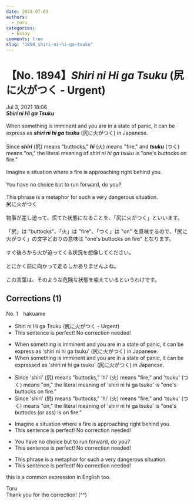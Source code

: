 ```yaml
---
date: 2021-07-03
authors:
  - toru
categories:
  - Essay
comments: true
slug: "1894_shiri-ni-hi-ga-tsuku"
---
```


# 【No. 1894】<strong><em>Shiri ni Hi ga Tsuku</strong></em> (尻に火がつく - Urgent)
<div class="date">Jul 3, 2021 18:06</div>
<div id="post"><div id="body_show_ori">
<strong><em>Shiri ni Hi ga Tsuku</strong></em><br/><br/>When something is imminent and you are in a state of panic, it can be express as <strong><em>shiri ni hi ga tsuku</em></strong> (尻に火がつく) in Japanese.<br/><br/>Since <strong><em>shiri</em></strong> (尻) means "buttocks," <strong><em>hi</em></strong> (火) means "fire," and <strong><em>tsuku</em></strong> (つく) means "on," the literal meaning of <em>shiri ni hi ga tsuku</em> is "one's buttocks on fire."<br/><br/>Imagine a situation where a fire is approaching right behind you.<br/><br/>You have no choice but to run forward, do you?<br/><br/>This phrase is a metaphor for such a very dangerous situation.
</div></div>

<!-- more -->

<div id="post_ja"><div id="body_show_mo">
尻に火がつく<br/><br/>物事が差し迫って、慌てた状態になることを、「尻に火がつく」といいます。<br/><br/>「尻」は "buttocks"、「火」は "fire"、「つく」は "on" を意味するので、「尻に火がつく」の文字どおりの意味は "one's buttocks on fire" となります。<br/><br/>すぐ後ろから火が迫ってくる状況を想像してください。<br/><br/>とにかく前に向かって走るしかありませんよね。<br/><br/>この言葉は、そのような危険な状態を喩えているというわけです。
</div></div>

## Corrections (1)
<div id="block"><div class="first_name"> No. 1　<span class="just_name">hakuame</span></div><div id="block2">
<ul class="correction_field">
<li class="incorrect">Shiri ni Hi ga Tsuku (尻に火がつく - Urgent)</li>
<li class="corrected perfect">This sentence is perfect! No correction needed!</li>
</ul>
<ul class="correction_field">
<li class="incorrect">When something is imminent and you are in a state of panic, it can be express as 'shiri ni hi ga tsuku' (尻に火がつく) in Japanese.</li>
<li class="corrected correct">
When something is imminent and you are in a state of panic, it can be expr<span class="f_blue">essed</span> as 'shiri ni hi ga tsuku' (尻に火がつく) in Japanese.
</li>
</ul>
<ul class="correction_field">
<li class="incorrect">Since 'shiri' (尻) means "buttocks," 'hi' (火) means "fire," and 'tsuku' (つく) means "on," the literal meaning of 'shiri ni hi ga tsuku' is "one's buttocks on fire."</li>
<li class="corrected correct">
Since 'shiri' (尻) means "buttocks," 'hi' (火) means "fire," and 'tsuku' (つく) means "on," the literal meaning of 'shiri ni hi ga tsuku' is "one's buttoc<span class="f_blue">ks (or ass) is </span>on fire."
</li>
</ul>
<ul class="correction_field">
<li class="incorrect">Imagine a situation where a fire is approaching right behind you.</li>
<li class="corrected perfect">This sentence is perfect! No correction needed!</li>
</ul>
<ul class="correction_field">
<li class="incorrect">You have no choice but to run forward, do you?</li>
<li class="corrected perfect">This sentence is perfect! No correction needed!</li>
</ul>
<ul class="correction_field">
<li class="incorrect">This phrase is a metaphor for such a very dangerous situation.</li>
<li class="corrected perfect">This sentence is perfect! No correction needed!</li>
</ul>
<p class="comment_small">
 this is a common expression in English too.
</p>

</div><div class="name"><span class="just_name">Toru</span><br>
Thank you for the correction! (^^)
</div>
</div>
